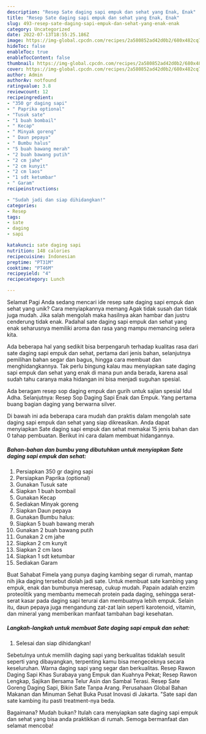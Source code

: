 ```yaml
---
description: "Resep Sate daging sapi empuk dan sehat yang Enak, Enak"
title: "Resep Sate daging sapi empuk dan sehat yang Enak, Enak"
slug: 493-resep-sate-daging-sapi-empuk-dan-sehat-yang-enak-enak
category: Uncategorized
date: 2022-07-13T18:55:25.186Z
image: https://img-global.cpcdn.com/recipes/2a580852ad42d0b2/680x482cq70/sate-daging-sapi-empuk-dan-sehat-foto-resep-utama.jpg
hideToc: false
enableToc: true
enableTocContent: false
thumbnail: https://img-global.cpcdn.com/recipes/2a580852ad42d0b2/680x482cq70/sate-daging-sapi-empuk-dan-sehat-foto-resep-utama.jpg
cover: https://img-global.cpcdn.com/recipes/2a580852ad42d0b2/680x482cq70/sate-daging-sapi-empuk-dan-sehat-foto-resep-utama.jpg
author: Admin
authorAv: notfound
ratingvalue: 3.8
reviewcount: 12
recipeingredient:
- "350 gr daging sapi"
- " Paprika optional"
- "Tusuk sate"
- "1 buah bombail"
- " Kecap"
- " Minyak goreng"
- " Daun pepaya"
- " Bumbu halus"
- "5 buah bawang merah"
- "2 buah bawang putih"
- "2 cm jahe"
- "2 cm kunyit"
- "2 cm laos"
- "1 sdt ketumbar"
- " Garam"
recipeinstructions:

- "Sudah jadi dan siap dihidangkan!"
categories:
- Resep
tags:
- sate
- daging
- sapi

katakunci: sate daging sapi 
nutrition: 148 calories
recipecuisine: Indonesian
preptime: "PT31M"
cooktime: "PT46M"
recipeyield: "4"
recipecategory: Lunch

---
```



Selamat Pagi Anda sedang mencari ide resep sate daging sapi empuk dan sehat yang unik? Cara menyiapkannya memang Agak tidak susah dan tidak juga mudah. Jika salah mengolah maka hasilnya akan hambar dan justru cenderung tidak enak. Padahal sate daging sapi empuk dan sehat yang enak seharusnya memiliki aroma dan rasa yang mampu memancing selera kita.


Ada beberapa hal yang sedikit bisa berpengaruh terhadap kualitas rasa dari sate daging sapi empuk dan sehat, pertama dari jenis bahan, selanjutnya pemilihan bahan segar dan bagus, hingga cara membuat dan menghidangkannya. Tak perlu bingung kalau mau menyiapkan sate daging sapi empuk dan sehat yang enak di mana pun anda berada, karena asal sudah tahu caranya maka hidangan ini bisa menjadi suguhan spesial.

Ada beragam resep sop daging empuk dan gurih untuk sajian spesial Idul Adha. Selanjutnya: Resep Sop Daging Sapi Enak dan Empuk. Yang pertama buang bagian daging yang berwarna silver.


Di bawah ini ada beberapa cara mudah dan praktis dalam mengolah sate daging sapi empuk dan sehat yang siap dikreasikan. Anda dapat menyiapkan Sate daging sapi empuk dan sehat memakai 15 jenis bahan dan 0 tahap pembuatan. Berikut ini cara dalam membuat hidangannya.

<!--inarticleads1-->

##### Bahan-bahan dan bumbu yang dibutuhkan untuk menyiapkan Sate daging sapi empuk dan sehat:

1. Persiapkan 350 gr daging sapi
1. Persiapkan  Paprika (optional)
1. Gunakan Tusuk sate
1. Siapkan 1 buah bombail
1. Gunakan  Kecap
1. Sediakan  Minyak goreng
1. Siapkan  Daun pepaya
1. Gunakan  Bumbu halus:
1. Siapkan 5 buah bawang merah
1. Gunakan 2 buah bawang putih
1. Gunakan 2 cm jahe
1. Siapkan 2 cm kunyit
1. Siapkan 2 cm laos
1. Siapkan 1 sdt ketumbar
1. Sediakan  Garam


Buat Sahabat Fimela yang punya daging kambing segar di rumah, mantap nih jika daging tersebut diolah jadi sate. Untuk membuat sate kambing yang empuk, enak dan bumbunya meresap, cukup mudah. Papain adalah enzim proteolitik yang membantu memecah protein pada daging, sehingga serat-serat kasar pada daging sapi terurai dan membuatnya lebih empuk. Selain itu, daun pepaya juga mengandung zat-zat lain seperti karotenoid, vitamin, dan mineral yang memberikan manfaat tambahan bagi kesehatan. 

<!--inarticleads2-->

##### Langkah-langkah untuk membuat Sate daging sapi empuk dan sehat:


1. Selesai dan siap dihidangkan!

Sebetulnya untuk memilih daging sapi yang berkualitas tidaklah sesulit seperti yang dibayangkan, terpenting kamu bisa mengeceknya secara keseluruhan. Warna daging sapi yang segar dan berkualitas. Resep Rawon Daging Sapi Khas Surabaya yang Empuk dan Kuahnya Pekat; Resep Rawon Lengkap, Sajikan Bersama Telur Asin dan Sambal Terasi. Resep Sate Goreng Daging Sapi, Bikin Sate Tanpa Arang. Perusahaan Global Bahan Makanan dan Minuman Sehat Buka Pusat Inovasi di Jakarta. &#34;Sate sapi dan sate kambing itu pasti treatment-nya beda. 

Bagaimana? Mudah bukan? Itulah cara menyiapkan sate daging sapi empuk dan sehat yang bisa anda praktikkan di rumah. Semoga bermanfaat dan selamat mencoba!
